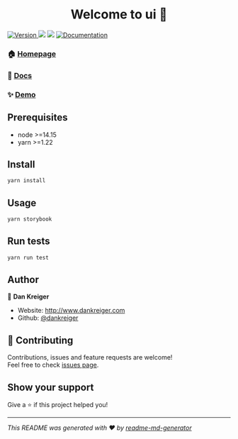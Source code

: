 <h1 align="center">Welcome to ui 👋</h1>
<p>
  <a href="https://www.npmjs.com/package/ui" target="_blank">
    <img alt="Version" src="https://img.shields.io/npm/v/ui.svg">
  </a>
  <img src="https://img.shields.io/badge/node-%3E%3D14.15-blue.svg" />
  <img src="https://img.shields.io/badge/yarn-%3E%3D1.22-blue.svg" />
  <a href="https://barking-welpe.github.io/ui" target="_blank">
    <img alt="Documentation" src="https://img.shields.io/badge/documentation-yes-brightgreen.svg" />
  </a>
</p>

### 🏠 [Homepage](https://github.com/barking-welpe/ui)

### 📝 [Docs](https://barking-welpe.github.io/ui/)

### ✨ [Demo](https://friendly-mestorf-73d85a.netlify.app/)

## Prerequisites

- node >=14.15
- yarn >=1.22

## Install

```sh
yarn install
```

## Usage

```sh
yarn storybook
```

## Run tests

```sh
yarn run test
```

## Author

👤 **Dan Kreiger**

* Website: http://www.dankreiger.com
* Github: [@dankreiger](https://github.com/dankreiger)

## 🤝 Contributing

Contributions, issues and feature requests are welcome!<br />Feel free to check [issues page](https://github.com/barking-welpe/ui/issues). 

## Show your support

Give a ⭐️ if this project helped you!

***
_This README was generated with ❤️ by [readme-md-generator](https://github.com/kefranabg/readme-md-generator)_
